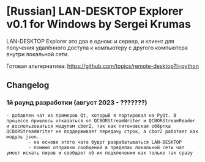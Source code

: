 
# [Russian] LAN-DESKTOP Explorer v0.1 for Windows by Sergei Krumas

LAN-DESKTOP Explorer это два в одном: и сервер, и клиент для получения удалённого доступа к компьютеру с другого компьютера внутри локальной сети.

Готовая альтернатива: https://github.com/topics/remote-desktop?l=python

## Changelog

### 1й раунд разработки (август 2023 - ???????)
	- добавлен чат из примеров Qt, который я портировал на PyQt. В процессе пришлось отказаться от QCBORStreamWriter и QCBORStreamReader и воспользоваться модулем cbor2, так как питоновская обёртка QCBORStreamWriter не поддерживает передачу строк, а cbor2 работает как модуль json.
			- на основе этого чата будет разрабатываться LAN-DESKTOP
			- помимо отправки сообщений в пределах локальной сети чат умеет искать пиров и сообщает об их подключении как только так сразу


